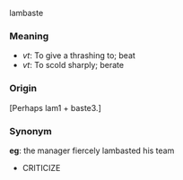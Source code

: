 lambaste
### Meaning
+ _vt_: To give a thrashing to; beat
+ _vt_: To scold sharply; berate

### Origin


[Perhaps lam1 + baste3.]


### Synonym

__eg__: the manager fiercely lambasted his team

+ CRITICIZE


